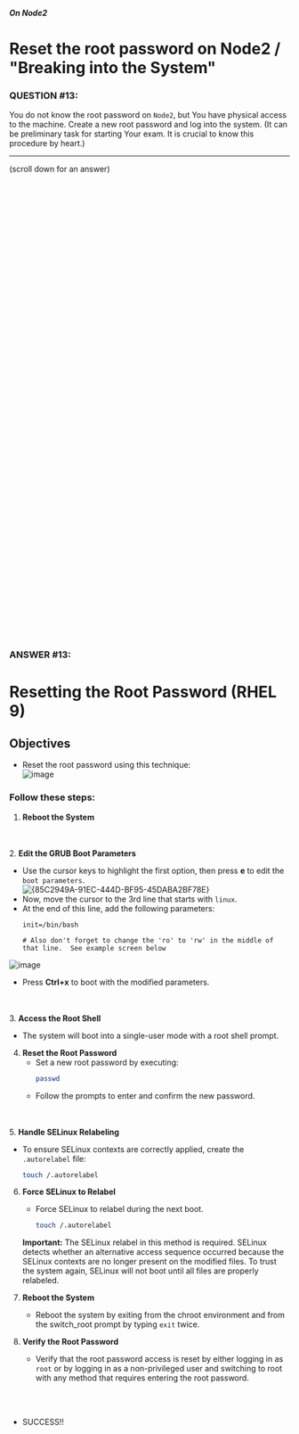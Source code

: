 ***On Node2***
# Reset the root password on Node2 / "Breaking into the System"

### QUESTION #13:
You do not know the root password on ```Node2```, but You have physical access to the machine. Create a new root password and log into the system.
 (It can be preliminary task for starting Your exam. It is crucial to know this procedure by heart.)
***
(scroll down for an answer)

<br/><br/><br/><br/><br/><br/><br/><br/><br/><br/><br/><br/><br/><br/><br/><br/><br/><br/><br/><br/><br/><br/><br/><br/>
<br/><br/><br/><br/><br/><br/><br/><br/><br/><br/><br/><br/><br/><br/><br/><br/><br/><br/><br/><br/><br/><br/><br/><br/>

### ANSWER #13:

# Resetting the Root Password (RHEL 9)

## Objectives
- Reset the root password using this technique: \
![image](https://github.com/user-attachments/assets/9a8d2e87-04ba-48a1-84a7-7fa1d21a3f69)

### Follow these steps:

1. **Reboot the System**

<br><br>
2. **Edit the GRUB Boot Parameters**
   - Use the cursor keys to highlight the first option, then press **e** to edit the `boot parameters`. \
   ![{85C2949A-91EC-444D-BF95-45DABA2BF78E}](https://github.com/user-attachments/assets/be371bea-352a-4f04-ab7d-3614e3f7d835)
   - Now, move the cursor to the 3rd line that starts with `linux`.
   - At the end of this line, add the following parameters:
     ```
     init=/bin/bash

     # Also don't forget to change the 'ro' to 'rw' in the middle of that line.  See example screen below
     ```

   ![image](https://github.com/user-attachments/assets/351f17d2-aa52-4f1e-a327-6d08382c197a)

   - Press **Ctrl+x** to boot with the modified parameters.

<br><br>
3. **Access the Root Shell**
   - The system will boot into a single-user mode with a root shell prompt.

4. **Reset the Root Password**
   - Set a new root password by executing:
     ```bash
     passwd
     ```
   - Follow the prompts to enter and confirm the new password.

<br><br>
5. **Handle SELinux Relabeling**
   - To ensure SELinux contexts are correctly applied, create the `.autorelabel` file:
     ```bash
     touch /.autorelabel
     ```

6. **Force SELinux to Relabel**
   - Force SELinux to relabel during the next boot.
     ```bash
     touch /.autorelabel
     ```

   **Important:** The SELinux relabel in this method is required. SELinux detects whether an alternative access sequence occurred because the SELinux contexts are no longer present on the modified files. To trust the system again, SELinux will not boot until all files are properly relabeled.

7. **Reboot the System**
   - Reboot the system by exiting from the chroot environment and from the switch_root prompt by typing `exit` twice.

8. **Verify the Root Password**
   - Verify that the root password access is reset by either logging in as `root` or by logging in as a non-privileged user and switching to root with any method that requires entering the root password.

<br><br>

* SUCCESS!!
